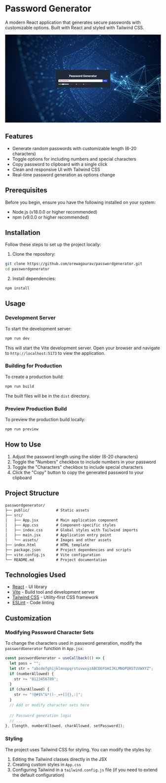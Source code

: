 # Password Generator

A modern React application that generates secure passwords with customizable options. Built with React and styled with Tailwind CSS.

![Password Generator Screenshot](./src/assets/image.png)

## Features

- Generate random passwords with customizable length (6-20 characters)
- Toggle options for including numbers and special characters
- Copy password to clipboard with a single click
- Clean and responsive UI with Tailwind CSS
- Real-time password generation as options change

## Prerequisites

Before you begin, ensure you have the following installed on your system:

- Node.js (v18.0.0 or higher recommended)
- npm (v9.0.0 or higher recommended)

## Installation

Follow these steps to set up the project locally:

1. Clone the repository:

```bash
git clone https://github.com/orewagaurav/passwordgenerator.git
cd passwordgenerator
```

2. Install dependencies:

```bash
npm install
```

## Usage

### Development Server

To start the development server:

```bash
npm run dev
```

This will start the Vite development server. Open your browser and navigate to `http://localhost:5173` to view the application.

### Building for Production

To create a production build:

```bash
npm run build
```

The built files will be in the `dist` directory.

### Preview Production Build

To preview the production build locally:

```bash
npm run preview
```

## How to Use

1. Adjust the password length using the slider (6-20 characters)
2. Toggle the "Numbers" checkbox to include numbers in your password
3. Toggle the "Characters" checkbox to include special characters
4. Click the "Copy" button to copy the generated password to your clipboard

## Project Structure

```
passwordgenerator/
├── public/            # Static assets
├── src/
│   ├── App.jsx        # Main application component
│   ├── App.css        # Component-specific styles
│   ├── index.css      # Global styles with Tailwind imports
│   ├── main.jsx       # Application entry point
│   └── assets/        # Images and other assets
├── index.html         # HTML template
├── package.json       # Project dependencies and scripts
├── vite.config.js     # Vite configuration
└── README.md          # Project documentation
```

## Technologies Used

- [React](https://reactjs.org/) - UI library
- [Vite](https://vitejs.dev/) - Build tool and development server
- [Tailwind CSS](https://tailwindcss.com/) - Utility-first CSS framework
- [ESLint](https://eslint.org/) - Code linting

## Customization

### Modifying Password Character Sets

To change the characters used in password generation, modify the `passwordGenerator` function in `App.jsx`:

```jsx
const passwordGenerator = useCallback(() => {
  let pass = "";
  let str = "abcdefghijklmnopqrstuvwxyzABCDEFGHIJKLMNOPQRSTUVWXYZ";
  if (numberAllowed) {
    str += "0123456789";
  }
  if (charAllowed) {
    str += "!@#$%^&*()-_=+[]{},:|";
  }
  // Add or modify character sets here
  
  // Password generation logic
  // ...
}, [length, numberAllowed, charAllowed, setPassword]);
```

### Styling

The project uses Tailwind CSS for styling. You can modify the styles by:

1. Editing the Tailwind classes directly in the JSX
2. Creating custom styles in `App.css`
3. Configuring Tailwind in a `tailwind.config.js` file (if you need to extend the default configuration)
